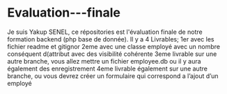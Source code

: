 # Evaluation---finale
Je suis Yakup SENEL, ce répositories est l'évaluation finale de notre formation backend (php base de donnée).
Il y a 4 Livrables; 1er avec les fichier readme et gitignor
2eme avec une classe employé avec un nombre conséquent d(attribut avec des visibilité cohérente
3eme livrable sur une autre branche, vous allez mettre un fichier employee.db ou il y aura également des enregistrement
4eme livrable également sur une autre branche, ou vous devrez créer un formulaire qui correspond a l’ajout d’un employé
